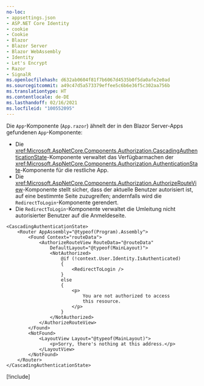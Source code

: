 ```yaml
---
no-loc:
- appsettings.json
- ASP.NET Core Identity
- cookie
- Cookie
- Blazor
- Blazor Server
- Blazor WebAssembly
- Identity
- Let's Encrypt
- Razor
- SignalR
ms.openlocfilehash: d632ab0604f81f7b6067d4535b0f5da0afe2e0ad
ms.sourcegitcommit: a49c47d5a573379effee5c6b6e36f5c302aa756b
ms.translationtype: HT
ms.contentlocale: de-DE
ms.lasthandoff: 02/16/2021
ms.locfileid: "100552095"
---
```

Die `App`-Komponente (`App.razor`) ähnelt der in den Blazor Server-Apps gefundenen `App`-Komponente:

* Die <xref:Microsoft.AspNetCore.Components.Authorization.CascadingAuthenticationState>-Komponente verwaltet das Verfügbarmachen der <xref:Microsoft.AspNetCore.Components.Authorization.AuthenticationState>-Komponente für die restliche App.
* Die <xref:Microsoft.AspNetCore.Components.Authorization.AuthorizeRouteView>-Komponente stellt sicher, dass der aktuelle Benutzer autorisiert ist, auf eine bestimmte Seite zuzugreifen; andernfalls wird die `RedirectToLogin`-Komponente gerendert.
* Die `RedirectToLogin`-Komponente verwaltet die Umleitung nicht autorisierter Benutzer auf die Anmeldeseite.

```razor
<CascadingAuthenticationState>
    <Router AppAssembly="@typeof(Program).Assembly">
        <Found Context="routeData">
            <AuthorizeRouteView RouteData="@routeData" 
                DefaultLayout="@typeof(MainLayout)">
                <NotAuthorized>
                    @if (!context.User.Identity.IsAuthenticated)
                    {
                        <RedirectToLogin />
                    }
                    else
                    {
                        <p>
                            You are not authorized to access 
                            this resource.
                        </p>
                    }
                </NotAuthorized>
            </AuthorizeRouteView>
        </Found>
        <NotFound>
            <LayoutView Layout="@typeof(MainLayout)">
                <p>Sorry, there's nothing at this address.</p>
            </LayoutView>
        </NotFound>
    </Router>
</CascadingAuthenticationState>
```

[!include[](../prefer-exact-matches.md)]
